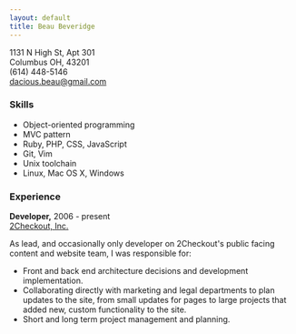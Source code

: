 ```yaml
---
layout: default
title: Beau Beveridge
---
```


1131 N High St, Apt 301  
Columbus OH, 43201  
(614) 448-5146  
[dacious.beau@gmail.com](email)

[email]: mailto:dacious.beau@gmail.com

### Skills

- Object-oriented programming
- MVC pattern
- Ruby, PHP, CSS, JavaScript
- Git, Vim
- Unix toolchain
- Linux, Mac OS X, Windows

### Experience

**Developer,** 2006 - present  
[2Checkout, Inc.](2checkout.com)

As lead, and occasionally only developer on 2Checkout's public facing content
and website team, I was responsible for:

- Front and back end architecture decisions and development implementation.
- Collaborating directly with marketing and legal departments to plan updates
  to the site, from small updates for pages to large projects that added new,
  custom functionality to the site.
- Short and long term project management and planning.
